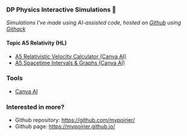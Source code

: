 ### DP Physics Interactive Simulations 🚀
_Simulations I've made using AI-assisted code, hosted on [Github](https://github.com/mvpoirier/) using [Githack](https://raw.githack.com/)_

#### Topic A5 Relativity (HL)
- [A5 Relativistic Velocity Calculator (Canva AI)](https://raw.githack.com/mvpoirier/Javascript/master/CanvaAI/relativisticVelocity.html)
- [A5 Spacetime Intervals & Graphs (Canva AI)](https://raw.githack.com/mvpoirier/Javascript/master/CanvaAI/spacetimeGraph.html)

### Tools
- [Canva AI](https://www.canva.com/ai)

### Interested in more?
- Github repository: https://github.com/mvpoirier/
- Github page: https://mvpoirier.github.io/

